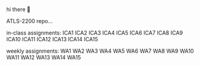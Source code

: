 
hi there 👋

ATLS-2200 repo... 

in-class assignments:
ICA1
ICA2
ICA3
ICA4
ICA5
ICA6
ICA7
ICA8
ICA9
ICA10
ICA11
ICA12
ICA13
ICA14
ICA15

weekly assignments:
WA1
WA2
WA3
WA4
WA5
WA6
WA7
WA8
WA9
WA10
WA11
WA12
WA13
WA14
WA15
